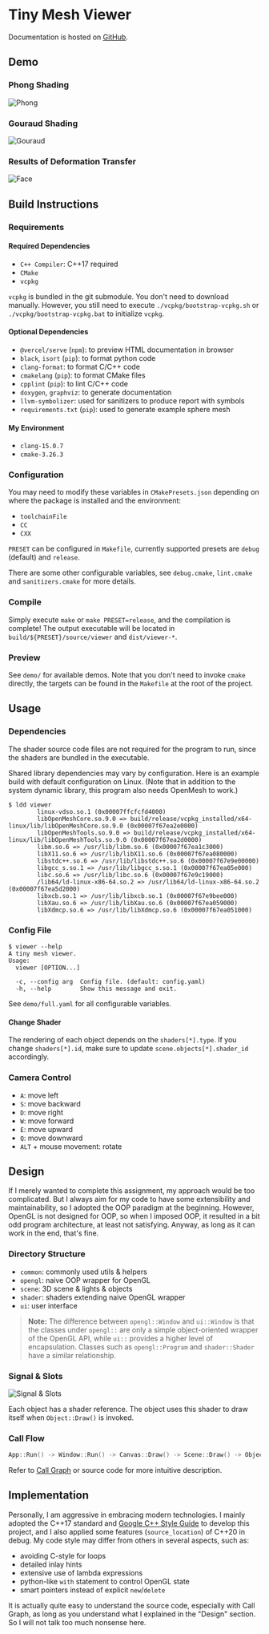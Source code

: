 # Tiny Mesh Viewer

Documentation is hosted on [GitHub](https://liblaf.github.io/tiny-mesh-viewer/).

## Demo

### Phong Shading

![Phong](https://cdn.liblaf.me/github.com/tiny-mesh-viewer/demo/phong.png)

### Gouraud Shading

![Gouraud](https://cdn.liblaf.me/github.com/tiny-mesh-viewer/demo/gouraud.png)

### Results of Deformation Transfer

![Face](https://cdn.liblaf.me/github.com/tiny-mesh-viewer/demo/face.png)

## Build Instructions

### Requirements

#### Required Dependencies

- `C++ Compiler`: C++17 required
- `CMake`
- `vcpkg`

`vcpkg` is bundled in the git submodule. You don't need to download manually. However, you still need to execute `./vcpkg/bootstrap-vcpkg.sh` or `./vcpkg/bootstrap-vcpkg.bat` to initialize `vcpkg`.

#### Optional Dependencies

- `@vercel/serve` (`npm`): to preview HTML documentation in browser
- `black`, `isort` (`pip`): to format python code
- `clang-format`: to format C/C++ code
- `cmakelang` (`pip`): to format CMake files
- `cpplint` (`pip`): to lint C/C++ code
- `doxygen`, `graphviz`: to generate documentation
- `llvm-symbolizer`: used for sanitizers to produce report with symbols
- `requirements.txt` (`pip`): used to generate example sphere mesh

#### My Environment

- `clang-15.0.7`
- `cmake-3.26.3`

### Configuration

You may need to modify these variables in `CMakePresets.json` depending on where the package is installed and the environment:

- `toolchainFile`
- `CC`
- `CXX`

`PRESET` can be configured in `Makefile`, currently supported presets are `debug` (default) and `release`.

There are some other configurable variables, see `debug.cmake`, `lint.cmake` and `sanitizers.cmake` for more details.

### Compile

Simply execute `make` or `make PRESET=release`, and the compilation is complete! The output executable will be located in `build/${PRESET}/source/viewer` and `dist/viewer-*`.

### Preview

See `demo/` for available demos. Note that you don't need to invoke `cmake` directly, the targets can be found in the `Makefile` at the root of the project.

## Usage

### Dependencies

The shader source code files are not required for the program to run, since the shaders are bundled in the executable.

Shared library dependencies may vary by configuration. Here is an example build with default configuration on Linux. (Note that in addition to the system dynamic library, this program also needs OpenMesh to work.)

```shell-session
$ ldd viewer
        linux-vdso.so.1 (0x00007ffcfcfd4000)
        libOpenMeshCore.so.9.0 => build/release/vcpkg_installed/x64-linux/lib/libOpenMeshCore.so.9.0 (0x00007f67ea2e0000)
        libOpenMeshTools.so.9.0 => build/release/vcpkg_installed/x64-linux/lib/libOpenMeshTools.so.9.0 (0x00007f67ea2d0000)
        libm.so.6 => /usr/lib/libm.so.6 (0x00007f67ea1c3000)
        libX11.so.6 => /usr/lib/libX11.so.6 (0x00007f67ea080000)
        libstdc++.so.6 => /usr/lib/libstdc++.so.6 (0x00007f67e9e00000)
        libgcc_s.so.1 => /usr/lib/libgcc_s.so.1 (0x00007f67ea05e000)
        libc.so.6 => /usr/lib/libc.so.6 (0x00007f67e9c19000)
        /lib64/ld-linux-x86-64.so.2 => /usr/lib64/ld-linux-x86-64.so.2 (0x00007f67ea5d2000)
        libxcb.so.1 => /usr/lib/libxcb.so.1 (0x00007f67e9bee000)
        libXau.so.6 => /usr/lib/libXau.so.6 (0x00007f67ea059000)
        libXdmcp.so.6 => /usr/lib/libXdmcp.so.6 (0x00007f67ea051000)
```

### Config File

```shell-session
$ viewer --help
A tiny mesh viewer.
Usage:
  viewer [OPTION...]

  -c, --config arg  Config file. (default: config.yaml)
  -h, --help        Show this message and exit.
```

See `demo/full.yaml` for all configurable variables.

#### Change Shader

The rendering of each object depends on the `shaders[*].type`. If you change `shaders[*].id`, make sure to update `scene.objects[*].shader_id` accordingly.

### Camera Control

- `A`: move left
- `S`: move backward
- `D`: move right
- `W`: move forward
- `E`: move upward
- `Q`: move downward
- `ALT` + mouse movement: rotate

## Design

If I merely wanted to complete this assignment, my approach would be too complicated. But I always aim for my code to have some extensibility and maintainability, so I adopted the OOP paradigm at the beginning. However, OpenGL is not designed for OOP, so when I imposed OOP, it resulted in a bit odd program architecture, at least not satisfying. Anyway, as long as it can work in the end, that's fine.

### Directory Structure

- `common`: commonly used utils & helpers
- `opengl`: naive OOP wrapper for OpenGL
- `scene`: 3D scene & lights & objects
- `shader`: shaders extending naive OpenGL wrapper
- `ui`: user interface

> **Note:** The difference between `opengl::Window` and `ui::Window` is that the classes under `opengl::` are only a simple object-oriented wrapper of the OpenGL API, while `ui::` provides a higher level of encapsulation. Classes such as `opengl::Program` and `shader::Shader` have a similar relationship.

### Signal & Slots

![Signal & Slots](https://mermaid.ink/img/pako:eNqVlF1vgjAUhv9K06t96Q8ghsTo5ZaZObMbEnKEg3ST1rRFsjn_-6CWj4K6rTdAeXrO-55z4EAjESP1aLQFpeYMNhKygBNinsk0WzPk-pFtUk0O1T4h90SxDYctiVLgG4xvbqv9Y-fQbteyLzkfADPIUMKf482A70G1-FxCMYCe1-8YNRonk-laaQmR9v3hMZNzKzRZ7WLQuBCKaSaGOheC_df7MkKOv0hdphCj7IRspaw4S4TMBkdeJXtClbYbb4zHojhT5q7GXCohw0zsa6Gdl0nZZ1znSYIyVOwLQ8dRB-RYhAZuRFUXZzDGY5_Urk7Ls6cNWo5Ds-5GI2KL1KCi4Bc4N-RFzhajx9kpOy0jsdNPV-IQvejGDuNpiTNuJJYlRR5hRduprAN_-3Una5rxFCXTcI4XZ2rgRHf8XJftiDRFczrYFG3IObW5wjnSr3C9JljOaaGx0svbWhmivdQXUOum0z6bnT7QMlUGLC7_g-aLCqhOMcOAeuVtDPIjoAE_lhzkWiw_eUQ9LXN8oLn5au1vk3oJbBUefwCU-4zE?type=png)

Each object has a shader reference. The object uses this shader to draw itself when `Object::Draw()` is invoked.

### Call Flow

```cpp
App::Run() -> Window::Run() -> Canvas::Draw() -> Scene::Draw() -> Object::Draw()
```

Refer to [Call Graph](https://liblaf.github.io/tiny-mesh-viewer/dd/df1/classtiny__mesh__viewer_1_1ui_1_1Window.html#ad2143e13c67f3084a1636f831d549fb7) or source code for more intuitive description.

## Implementation

Personally, I am aggressive in embracing modern technologies. I mainly adopted the C++17 standard and [Google C++ Style Guide](https://google.github.io/styleguide/cppguide.html) to develop this project, and I also applied some features (`source_location`) of C++20 in debug. My code style may differ from others in several aspects, such as:

- avoiding C-style for loops
- detailed inlay hints
- extensive use of lambda expressions
- python-like `with` statement to control OpenGL state
- smart pointers instead of explicit `new`/`delete`

It is actually quite easy to understand the source code, especially with Call Graph, as long as you understand what I explained in the "Design" section. So I will not talk too much nonsense here.
